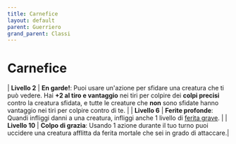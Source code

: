 ```yaml
---
title: Carnefice
layout: default
parent: Guerriero
grand_parent: Classi
---
```


# **Carnefice**

| **Livello 2**  | **En garde!**: Puoi usare un'azione per sfidare una creatura che ti può vedere. Hai **+2 al tiro e vantaggio** nei tiri per colpire dei **colpi precisi** contro la creatura sfidata, e tutte le creature che **non** sono sfidate hanno vantaggio nei tiri per colpire contro di te.  | 
| **Livello 6**  | **Ferite profonde**: Quandi infliggi danni a una creatura, infliggi anche 1 livello di [ferita grave](/attributes/status-conditions). |
| **Livello 10**  | **Colpo di grazia**: Usando 1 azione durante il tuo turno puoi uccidere una creatura afflitta da ferita mortale che sei in grado di attaccare.|